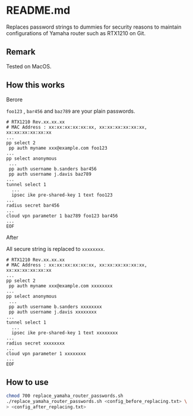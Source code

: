 # README.md

Replaces password strings to dummies for security reasons to maintain configurations of Yamaha router such as RTX1210 on Git.

## Remark

Tested on MacOS.

## How this works

Berore

`foo123` , `bar456` and `baz789` are your plain passwords.

```
# RTX1210 Rev.xx.xx.xx
# MAC Address : xx:xx:xx:xx:xx:xx, xx:xx:xx:xx:xx:xx, xx:xx:xx:xx:xx:xx
...
pp select 2
 pp auth myname xxx@example.com foo123
...
pp select anonymous
 ...
 pp auth username b.sanders bar456
 pp auth username j.davis baz789
...
tunnel select 1
  ...
  ipsec ike pre-shared-key 1 text foo123
...
radius secret bar456
...
cloud vpn parameter 1 baz789 foo123 bar456
...
EOF
```

After

All secure string is replaced to `xxxxxxxx`.

```
# RTX1210 Rev.xx.xx.xx
# MAC Address : xx:xx:xx:xx:xx:xx, xx:xx:xx:xx:xx:xx, xx:xx:xx:xx:xx:xx
...
pp select 2
 pp auth myname xxx@example.com xxxxxxxx
...
pp select anonymous
 ...
 pp auth username b.sanders xxxxxxxx
 pp auth username j.davis xxxxxxxx
...
tunnel select 1
  ...
  ipsec ike pre-shared-key 1 text xxxxxxxx
...
radius secret xxxxxxxx
...
cloud vpn parameter 1 xxxxxxxx
...
EOF
```

## How to use

```bash
chmod 700 replace_yamaha_router_passwords.sh
./replace_yamaha_router_passwords.sh <config_before_replacing.txt> \
> <config_after_replacing.txt>
```

